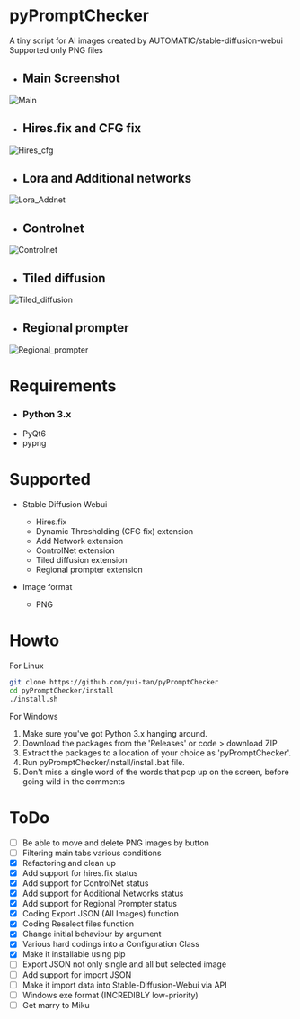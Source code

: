# pyPromptChecker

A tiny script for AI images created by AUTOMATIC/stable-diffusion-webui  
Supported only PNG files
  
- ## Main Screenshot  
![Main](https://github.com/yui-tan/pyPromptChecker/assets/121333129/a0c86d10-563f-44a2-bf9f-cfc207fd262f)
- ## Hires.fix and CFG fix  
![Hires_cfg](https://github.com/yui-tan/pyPromptChecker/assets/121333129/e3ee643e-847f-4f76-a1a5-5b3c96c6598f)
- ## Lora and Additional networks  
![Lora_Addnet](https://github.com/yui-tan/pyPromptChecker/assets/121333129/41159dca-3577-441d-9fe2-bca32c6fd129)
- ## Controlnet  
![Controlnet](https://github.com/yui-tan/pyPromptChecker/assets/121333129/cb9bdcb8-49fa-46c5-9bac-547e80e992f7)
- ## Tiled diffusion  
![Tiled_diffusion](https://github.com/yui-tan/pyPromptChecker/assets/121333129/38a9387d-d663-40db-92d8-6ea39954c43a)
- ## Regional prompter  
![Regional_prompter](https://github.com/yui-tan/pyPromptChecker/assets/121333129/fe0c201c-09a2-4ae3-b59c-b2ff36ab7a28)
  
# Requirements  

- ### **Python 3.x**
- PyQt6
- pypng  

# Supported
- Stable Diffusion Webui
  - Hires.fix
  - Dynamic Thresholding (CFG fix) extension
  - Add Network extension
  - ControlNet extension
  - Tiled diffusion extension
  - Regional prompter extension
  

- Image format
  - PNG
# Howto
For Linux
````bash
git clone https://github.com/yui-tan/pyPromptChecker
cd pyPromptChecker/install
./install.sh
````
  
For Windows
1. Make sure you've got Python 3.x hanging around. 
2. Download the packages from the 'Releases' or code > download ZIP.
3. Extract the packages to a location of your choice as 'pyPromptChecker'.
4. Run pyPromptChecker/install/install.bat file.
5. Don't miss a single word of the words that pop up on the screen, before going wild in the comments

# ToDo

 - [ ] Be able to move and delete PNG images by button
 - [ ] Filtering main tabs various conditions
 - [x] Refactoring and clean up
 - [x] Add support for hires.fix status  
 - [x] Add support for ControlNet status  
 - [x] Add support for Additional Networks status  
 - [x] Add support for Regional Prompter status  
 - [x] Coding Export JSON (All Images) function  
 - [x] Coding Reselect files function
 - [x] Change initial behaviour by argument
 - [x] Various hard codings into a Configuration Class
 - [x] Make it installable using pip
 - [ ] Export JSON not only single and all but selected image
 - [ ] Add support for import JSON
 - [ ] Make it import data into Stable-Diffusion-Webui via API
 - [ ] Windows exe format (INCREDIBLY low-priority)
 - [ ] Get marry to Miku
